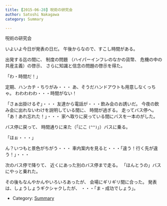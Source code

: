 ```yaml
---
title: [2015-06-28] 呪術の研究会
author: Satoshi Nakagawa
category: Summary

---
```


呪術の研究会

 いよいよ今日が発表の日だ。
午後からなので、すこし時間がある。

 出発する迄の間に、
制度の問題
（ハイパーインフレのなかの貨幣、
危機の中の共産主義）の啓示、
さらに知識と信念の問題の啓示を得た。

 「わ・時間だ！」

 定期、ハンカチ・ちりがみ・・・
あ、そうだハンドアウトも用意しなくっちゃ。
わわわわわ・・・時間がない！

 「さぁ出掛けるぞ」・・・
友達から電話が・・・飲み会のお誘いだ。
今夜の飲み会に出れないわけを説明している間に、
時間が過ぎる。
走ってバス停へ。
「あ！あれ忘れた！」・・・
家へ取りに戻っている間にバスを一本のがした。

 バス停に戻って、
時間通りに来た（「にこ `(^^)`」）バスに乗る。

 「ほぉ・・・」

 ん？いつもと景色がちがう・・・
車内案内を見ると・・・「違う！行く先が違う！」・・・

 次のバス停で降りて、
近くにあった別のバス停まで走る。
「ほんとうの」バスにやっと乗れた。

<!--more-->

 その後もなんやかんやいろいろあったが、
会場にギリギリ間に合った。
発表は、しょうしょうギクシャクしたが、
・・・「ま・成功でしょう」。

- Category: [Summary](https://merapano.github.io/categories.html#Summary)

